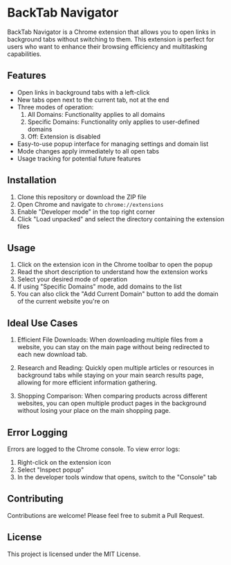 # BackTab Navigator

BackTab Navigator is a Chrome extension that allows you to open links in background tabs without switching to them. This extension is perfect for users who want to enhance their browsing efficiency and multitasking capabilities.

## Features

- Open links in background tabs with a left-click
- New tabs open next to the current tab, not at the end
- Three modes of operation:
  1. All Domains: Functionality applies to all domains
  2. Specific Domains: Functionality only applies to user-defined domains
  3. Off: Extension is disabled
- Easy-to-use popup interface for managing settings and domain list
- Mode changes apply immediately to all open tabs
- Usage tracking for potential future features

## Installation

1. Clone this repository or download the ZIP file
2. Open Chrome and navigate to `chrome://extensions`
3. Enable "Developer mode" in the top right corner
4. Click "Load unpacked" and select the directory containing the extension files

## Usage

1. Click on the extension icon in the Chrome toolbar to open the popup
2. Read the short description to understand how the extension works
3. Select your desired mode of operation
4. If using "Specific Domains" mode, add domains to the list
5. You can also click the "Add Current Domain" button to add the domain of the current website you're on

## Ideal Use Cases

1. Efficient File Downloads: When downloading multiple files from a website, you can stay on the main page without being redirected to each new download tab.

2. Research and Reading: Quickly open multiple articles or resources in background tabs while staying on your main search results page, allowing for more efficient information gathering.

3. Shopping Comparison: When comparing products across different websites, you can open multiple product pages in the background without losing your place on the main shopping page.

## Error Logging

Errors are logged to the Chrome console. To view error logs:

1. Right-click on the extension icon
2. Select "Inspect popup"
3. In the developer tools window that opens, switch to the "Console" tab

## Contributing

Contributions are welcome! Please feel free to submit a Pull Request.

## License

This project is licensed under the MIT License.